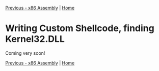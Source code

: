 [Previous - x86 Assembly](https://plackyhacker.github.io/shellcodez/assembly) | [Home](https://plackyhacker.github.io)

# Writing Custom Shellcode, finding Kernel32.DLL

Coming very soon!

[Previous - x86 Assembly](https://plackyhacker.github.io/shellcodez/assembly) | [Home](https://plackyhacker.github.io)
